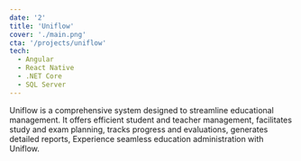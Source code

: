 ```yaml
---
date: '2'
title: 'Uniflow'
cover: './main.png'
cta: '/projects/uniflow'
tech:
  - Angular
  - React Native
  - .NET Core
  - SQL Server
---
```


Uniflow is a comprehensive system designed to streamline educational management. It offers efficient student and teacher management, facilitates study and exam planning, tracks progress and evaluations, generates detailed reports, Experience seamless education administration with Uniflow.
